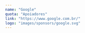```yaml
---
name: "Google"
quota: "Apoiadores"
link: "https://www.google.com.br/"
logo: "images/sponsors/google.svg"
---
```

